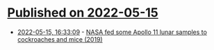 # [Published on 2022-05-15](index.md)

* [2022-05-15, 16:33:09](https://news.ycombinator.com/item?id=31388667) - [NASA fed some Apollo 11 lunar samples to cockroaches and mice (2019)](https://www.cnn.com/2019/07/29/us/nasa-lunar-samples-testing-scn-trnd/index.html)
